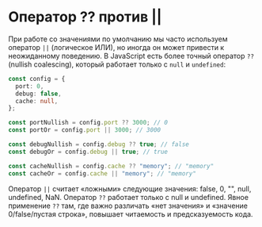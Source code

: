 # Оператор ?? против ||

При работе со значениями по умолчанию мы часто используем оператор `||` (логическое ИЛИ), но иногда он может привести к неожиданному поведению. В JavaScript есть более точный оператор `??` (nullish coalescing), который работает только с `null` и `undefined`:

```typescript
const config = {
  port: 0,
  debug: false,
  cache: null,
};

const portNullish = config.port ?? 3000; // 0
const portOr = config.port || 3000; // 3000

const debugNullish = config.debug ?? true; // false
const debugOr = config.debug || true; // true

const cacheNullish = config.cache ?? "memory"; // "memory"
const cacheOr = config.cache || "memory"; // "memory"
```

Оператор `||` считает «ложными» следующие значения: false, 0, "", null, undefined, NaN. Оператор `??` работает только с null и undefined. Явное применение `??` там, где важно различать «нет значения» и «значение 0/false/пустая строка», повышает читаемость и предсказуемость кода.
